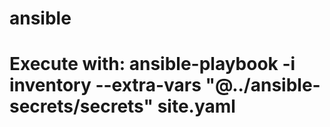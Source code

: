 # ansible

# Execute with: ansible-playbook -i inventory --extra-vars "@../ansible-secrets/secrets" site.yaml
